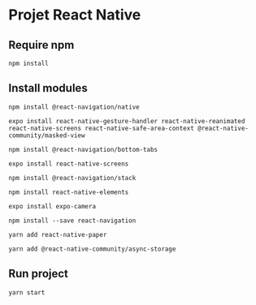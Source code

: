 # Projet React Native

## Require npm
``npm install``

## Install modules
``npm install @react-navigation/native``

``expo install react-native-gesture-handler react-native-reanimated react-native-screens react-native-safe-area-context @react-native-community/masked-view``

``npm install @react-navigation/bottom-tabs``

``expo install react-native-screens``

``npm install @react-navigation/stack``

``npm install react-native-elements``

``expo install expo-camera``

``npm install --save react-navigation``

``yarn add react-native-paper``

``yarn add @react-native-community/async-storage``

## Run project

``yarn start``